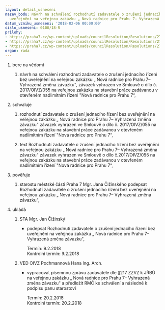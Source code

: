 ```yaml
---
layout: detail_usneseni
nazev_bodu: Návrh na schválení rozhodnutí zadavatele o zrušení jednacího řízení bez
  uveřejnění na veřejnou zakázku „ Nová radnice pro Prahu 7– Vyhrazená změna závazku"
datum_vzniku_usneseni: '2018-02-06 00:00:00'
cislo_usneseni: 0100/18-R
prilohy:
- https://praha7.cz/wp-content/uploads/councilResolution/Resolutions/27072/export/1Duvodovazprava~323615.docx
- https://praha7.cz/wp-content/uploads/councilResolution/Resolutions/27072/export/2PuvodniSODRekoradniceproP7~323614.docx
- https://praha7.cz/wp-content/uploads/councilResolution/Resolutions/27072/export/export~324099.pdf
organ: rada
---
```

<ol id="urzList" class="urzList_view"><li id="" class="urzClass1"><span name="1">bere na vědomí</span><ol id="" class="urzOlClass"><li style="text-align: left;" id="" class="urzClass2"><span><p>návrh na schválení rozhodnutí zadavatele o zrušení jednacího řízení bez uveřejnění na veřejnou zakázku „ Nová radnice pro Prahu 7– Vyhrazená změna závazku", závazek vyhrazen ve Smlouvě o dílo č. 2017/OIVZ/055 na veřejnou zakázku na stavební práce zadávanou v otevřeném nadlimitním řízení "Nová radnice pro Prahu 7“, <br></p></span></li></ol></li><li id="" class="urzClass1"><span name="24">schvaluje</span><ol class="urzOlClass decimal "><li style="text-align: left;" id="" class="urzClass2"><span><p>rozhodnutí zadavatele o zrušení jednacího řízení bez uveřejnění na veřejnou zakázku „ Nová radnice pro Prahu 7– Vyhrazená změna závazku"&nbsp;závazek vyhrazen ve Smlouvě o dílo č. 2017/OIVZ/055 na veřejnou zakázku na stavební práce zadávanou v otevřeném nadlimitním řízení "Nová radnice pro Prahu 7“, <br></p></span></li><li class="urzClass2" id="" style="text-align: left;"><span><p>text Rozhodnutí zadavatele o zrušení jednacího řízení bez uveřejnění na veřejnou zakázku „ Nová radnice pro Prahu 7– Vyhrazená změna závazku"&nbsp;závazek vyhrazen ve Smlouvě o dílo č.2017/OIVZ/055 na veřejnou zakázku na stavební práce zadávanou v otevřeném nadlimitním řízení "Nová radnice pro Prahu 7“,</p></span></li></ol></li><li id="" class="urzClass1"><span name="16">pověřuje</span><ol id="" class="urzOlClass"><li style="text-align: left;" id="" class="urzClass2"><span><p>starostu městské části Praha 7 Mgr. Jana Čižinského podepsat Rozhodnutí zadavatele o zrušení jednacího řízení bez uveřejnění na veřejnou zakázku „ Nová radnice pro Prahu 7– Vyhrazená změna závazku", <br></p></span></li></ol></li><li class="urzClass1" id="urzUkoly"><span name="1">ukládá</span><ol class="urzOlClass"><li class="urzClass2"><span><p>STA Mgr. Jan Čižinský</p></span><ul class="urzUlClass"><li class="urzClass3"><span><p>podepsat Rozhodnutí zadavatele o zrušení jednacího řízení bez uveřejnění na veřejnou zakázku „ Nová radnice pro Prahu 7– Vyhrazená změna závazku",</p></span><span class="urzUkolTermin">  Termín:&nbsp;9.2.2018</span><div class="urzUkolTermin">  Kontrolní termín:&nbsp;9.2.2018</div></li></ul></li><li class="urzClass2"><span><p>VED OIVZ Pochmannová Hana Ing. Arch.</p></span><ul class="urzUlClass"><li class="urzClass3"><span><p>vypracovat písemnou zprávu zadavatele dle §217 ZZVZ k JŘBÚ na veřejnou zakázku „ Nová radnice pro Prahu 7– Vyhrazená změna závazku" a předložit RMČ ke schválení a následně k podpisu panu starostovi</p></span><span class="urzUkolTermin">  Termín:&nbsp;20.2.2018</span><div class="urzUkolTermin">  Kontrolní termín:&nbsp;20.2.2018</div></li></ul></li></ol></li></ol>